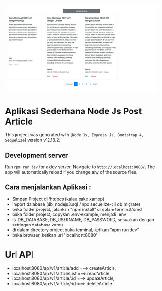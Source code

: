 ![result](https://github.com/zikriramdani/nodejs3/blob/main/screencapture.png)

# Aplikasi Sederhana Node Js Post Article

This project was generated with [`Node Js, Express Js, Bootstrap 4, Sequelize`] version v12.18.2.

## Development server

Run `npm run dev` for a dev server. Navigate to `http://localhost:8080/`. The app will automatically reload if you change any of the source files.

## Cara menjalankan Aplikasi : 

- Simpan Project di /htdocs (kalau pake xampp)
- import database (db_nodejs3.sql / npx sequelize-cli db:migrate)
- buka folder project, jalankan "npm install" di dalam terminal/cmd
- buka folder project, copykan .env-example, menjadi .env
- isi DB_DATABASE, DB_USERNAME, DB_PASSWORD, sesuaikan dengan settingan database kamu
- di dalam directory project buka terminal, ketikan "npm run dev"
- buka browser, ketikan url "localhost:8080"

# Url API
- localhost:8080/api/v1/article/add ===> createArticle,
- localhost:8080/api/v1/articleList ===> readArticle,
- localhost:8080/api/v1/article/:id ===> updateArticle,
- localhost:8080/api/v1/article/:id ===> deleteArticle